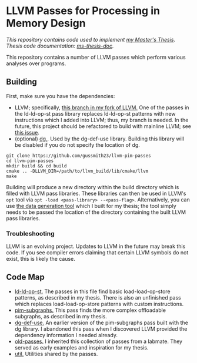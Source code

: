 # LLVM Passes for Processing in Memory Design
_This repository contains code used to implement [my Master's Thesis](https://github.com/gussmith23/masters-thesis/releases/). Thesis code documentation: [ms-thesis-doc](https://github.com/gussmith23/ms-thesis-doc)._

This repository contains a number of LLVM passes which perform various analyses over programs.

## Building
First, make sure you have the dependencies:
- LLVM; specifically, [this branch in my fork of LLVM.](https://github.com/gussmith23/llvm/tree/add-cache-intrinsic) One of the passes in the ld-ld-op-st pass library replaces ld-ld-op-st patterns with new instructions which I added into LLVM; thus, my branch is needed. In the future, this project should be refactored to build with mainline LLVM; see [this issue](https://github.com/gussmith23/llvm-pim-passes/issues/10).
- (optional) [dg.](https://github.com/mchalupa/dg). Used by the dg-def-use library. Building this library will be disabled if you do not specify the location of dg.

```shell
git clone https://github.com/gussmith23/llvm-pim-passes
cd llvm-pim-passes
mkdir build && cd build
cmake .. -DLLVM_DIR=/path/to/llvm_build/lib/cmake/llvm
make
```
Building will produce a new directory within the build directory which is filled with LLVM pass libraries. These libraries can then be used in LLVM's `opt` tool via `opt -load <pass-library> --<pass-flag>`. Alternatively, you can use [the data generation tool](https://github.com/gussmith23/masters-thesis-data-generation) which I built for my thesis; the tool simply needs to be passed the location of the directory containing the built LLVM pass libraries. 

### Troubleshooting
LLVM is an evolving project. Updates to LLVM in the future may break this code. If you see compiler errors claiming that certain LLVM symbols do not exist, this is likely the cause.

## Code Map
- [ld-ld-op-st.](ld-ld-op-st) The passes in this file find basic load-load-op-store patterns, as described in my thesis. There is also an unfinished pass which replaces load-load-op-store patterns with custom instructions.
- [pim-subgraphs.](pim-subgraphs) This pass finds the more complex offloadable subgraphs, as described in my thesis.
- [dg-def-use.](dg-def-use) An earlier version of the pim-subgraphs pass built with the dg library. I abandoned this pass when I discovered LLVM provided the dependency information I needed already.
- [old-passes.](old-passes) I inherited this collection of passes from a labmate. They served as early examples and inspiration for my thesis. 
- [util.](util) Utilities shared by the passes.
